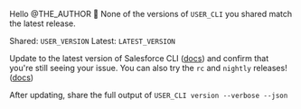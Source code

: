 Hello @THE_AUTHOR :wave: None of the versions of `USER_CLI` you shared match the latest release.

Shared: `USER_VERSION`
Latest: `LATEST_VERSION`

Update to the latest version of Salesforce CLI ([docs](https://developer.salesforce.com/docs/atlas.en-us.sfdx_setup.meta/sfdx_setup/sfdx_setup_update_cli.htm)) and confirm that you're still seeing your issue.
You can also try the `rc` and `nightly` releases! ([docs](https://developer.salesforce.com/docs/atlas.en-us.sfdx_setup.meta/sfdx_setup/sfdx_setup_install_cli_rc.htm))

After updating, share the full output of `USER_CLI version --verbose --json`
